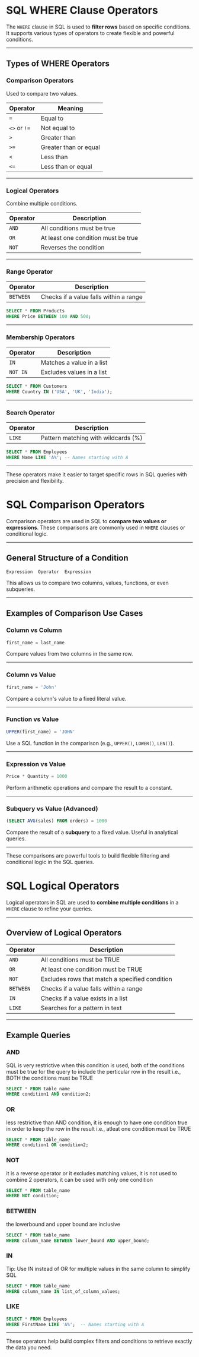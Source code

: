 # SQL WHERE Clause Operators

The `WHERE` clause in SQL is used to **filter rows** based on specific conditions. It supports various types of operators to create flexible and powerful conditions.

---

## Types of WHERE Operators

### Comparison Operators
Used to compare two values.

| Operator | Meaning              |
|----------|----------------------|
| `=`      | Equal to             |
| `<>` or `!=` | Not equal to     |
| `>`      | Greater than         |
| `>=`     | Greater than or equal|
| `<`      | Less than            |
| `<=`     | Less than or equal   |

---

### Logical Operators
Combine multiple conditions.

| Operator | Description        |
|----------|--------------------|
| `AND`    | All conditions must be true |
| `OR`     | At least one condition must be true |
| `NOT`    | Reverses the condition |

---

### Range Operator

| Operator    | Description                              |
|-------------|------------------------------------------|
| `BETWEEN`   | Checks if a value falls within a range   |

```sql
SELECT * FROM Products
WHERE Price BETWEEN 100 AND 500;
```

---

### Membership Operators

| Operator  | Description                         |
|-----------|-------------------------------------|
| `IN`      | Matches a value in a list           |
| `NOT IN`  | Excludes values in a list           |

```sql
SELECT * FROM Customers
WHERE Country IN ('USA', 'UK', 'India');
```

---

### Search Operator

| Operator | Description                          |
|----------|--------------------------------------|
| `LIKE`   | Pattern matching with wildcards (%)  |

```sql
SELECT * FROM Employees
WHERE Name LIKE 'A%'; -- Names starting with A
```

---

These operators make it easier to target specific rows in SQL queries with precision and flexibility.

# SQL Comparison Operators

Comparison operators are used in SQL to **compare two values or expressions**. These comparisons are commonly used in `WHERE` clauses or conditional logic.

---

## General Structure of a Condition

```text
Expression  Operator  Expression
```

This allows us to compare two columns, values, functions, or even subqueries.

---

## Examples of Comparison Use Cases

### Column vs Column

```sql
first_name = last_name
```
Compare values from two columns in the same row.

---

### Column vs Value

```sql
first_name = 'John'
```
Compare a column's value to a fixed literal value.

---

###  Function vs Value

```sql
UPPER(first_name) = 'JOHN'
```
Use a SQL function in the comparison (e.g., `UPPER()`, `LOWER()`, `LEN()`).

---

###  Expression vs Value

```sql
Price * Quantity = 1000
```
Perform arithmetic operations and compare the result to a constant.

---

### Subquery vs Value (Advanced)

```sql
(SELECT AVG(sales) FROM orders) = 1000
```
Compare the result of a **subquery** to a fixed value. Useful in analytical queries.

---

 These comparisons are powerful tools to build flexible filtering and conditional logic in the SQL queries.

# SQL Logical Operators

Logical operators in SQL are used to **combine multiple conditions** in a `WHERE` clause to refine your queries.

---

##  Overview of Logical Operators

| Operator  | Description                                   |
|-----------|-----------------------------------------------|
| `AND`     | All conditions must be TRUE                   |
| `OR`      | At least one condition must be TRUE           |
| `NOT`     | Excludes rows that match a specified condition|
| `BETWEEN` | Checks if a value falls within a range        |
| `IN`      | Checks if a value exists in a list            |
| `LIKE`    | Searches for a pattern in text                |

---

##  Example Queries

###  AND
SQL is very restrictive when this condition is used, both of the conditions must be true for the query to include the perticular row in the result i.e., BOTH the conditions must be TRUE

```sql
SELECT * FROM table_name
WHERE condition1 AND condition2;
```

###  OR
less restrictive than AND condition, it is enough to have one condition true in order to keep the row in the result i.e., atleat one condition must be TRUE

```sql
SELECT * FROM table_name
WHERE condition1 OR condition2;
```

###  NOT

it is a reverse operator or it excludes matching values, it is not used to combine 2 operators, it can be used with only one condition

```sql
SELECT * FROM table_name
WHERE NOT condition;
```

###  BETWEEN
the lowerbound and upper bound are inclusive

```sql
SELECT * FROM table_name
WHERE column_name BETWEEN lower_bound AND upper_bound;
```

###  IN

Tip: Use IN instead of OR for multiple values in the same column to simplify SQL

```sql
SELECT * FROM table_name
WHERE column_name IN list_of_column_values;
```

###  LIKE

```sql
SELECT * FROM Employees
WHERE FirstName LIKE 'A%';  -- Names starting with A
```

---

 These operators help build complex filters and conditions to retrieve exactly the data you need.

